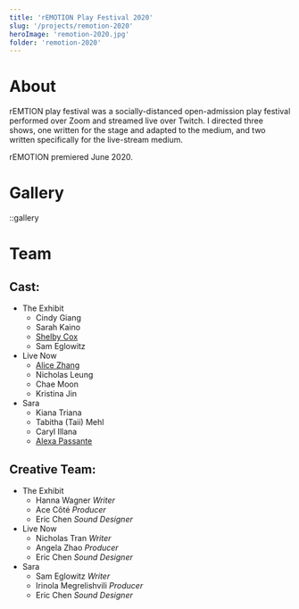 ```yaml
---
title: 'rEMOTION Play Festival 2020'
slug: '/projects/remotion-2020'
heroImage: 'remotion-2020.jpg'
folder: 'remotion-2020'
---
```



# About

rEMTION play festival was a socially-distanced open-admission play festival
performed over Zoom and streamed live over Twitch. I directed three shows, one
written for the stage and adapted to the medium, and two written specifically
for the live-stream medium.

rEMOTION premiered June 2020.


# Gallery
::gallery

# Team

## Cast:
* The Exhibit
  * Cindy Giang
  * Sarah Kaino
  * [Shelby Cox](https://shelby-cox.com)
  * Sam Eglowitz
* Live Now
  * [Alice Zhang](https://alicejzhang.weebly.com/)
  * Nicholas Leung
  * Chae Moon
  * Kristina Jin
* Sara
  * Kiana Triana
  * Tabitha (Taii) Mehl
  * Caryl Illana
  * [Alexa Passante](http://www.alexarosepassante.com/)

## Creative Team:
* The Exhibit
  * Hanna Wagner _Writer_
  * Ace Côté _Producer_
  * Eric Chen _Sound Designer_
* Live Now
  * Nicholas Tran _Writer_
  * Angela Zhao _Producer_
  * Eric Chen _Sound Designer_
* Sara
  * Sam Eglowitz _Writer_
  * Irinola Megrelishvili _Producer_
  * Eric Chen _Sound Designer_
